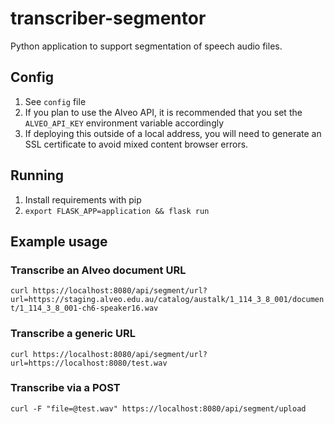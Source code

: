 # transcriber-segmentor
Python application to support segmentation of speech audio files.

## Config
1. See `config` file
2. If you plan to use the Alveo API, it is recommended that you set the `ALVEO_API_KEY` environment variable accordingly
3. If deploying this outside of a local address, you will need to generate an SSL certificate to avoid mixed content browser errors.

## Running
1. Install requirements with pip
2. `export FLASK_APP=application && flask run`

## Example usage
### Transcribe an Alveo document URL
`curl https://localhost:8080/api/segment/url?url=https://staging.alveo.edu.au/catalog/austalk/1_114_3_8_001/document/1_114_3_8_001-ch6-speaker16.wav`

### Transcribe a generic URL
`curl https://localhost:8080/api/segment/url?url=https://localhost:8080/test.wav`

### Transcribe via a POST
`curl -F "file=@test.wav" https://localhost:8080/api/segment/upload`
